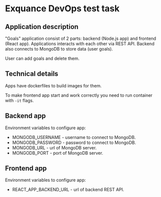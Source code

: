 # Exquance DevOps test task

## Application description

"Goals" application consist of 2 parts: backend (Node.js app) and frontend (React app). Applications interacts with each other via REST API. Backend also connects to MongoDB to store data (user goals).

User can add goals and delete them.

## Technical details

Apps have dockerfiles to build images for them.

To make frontend app start and work correctly you need to run container with `-it` flags.

## Backend app

Environment variables to configure app:

- MONGODB_USERNAME - username to connect to MongoDB.
- MONGODB_PASSWORD - password to connect to MongoDB.
- MONGODB_URL - url of MongoDB server.
- MONGODB_PORT - port of MongoDB server.

## Frontend app

Environment variables to configure app:

- REACT_APP_BACKEND_URL - url of backend REST API.
